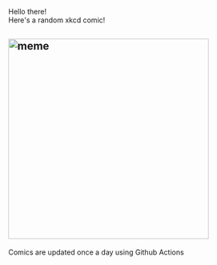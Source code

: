 Hello there! <br>Here's a random xkcd comic!<br>
## <img src="https://imgs.xkcd.com/comics/magnetic_pole.png" alt="meme" width="400"/><br>
Comics are updated once a day using Github Actions